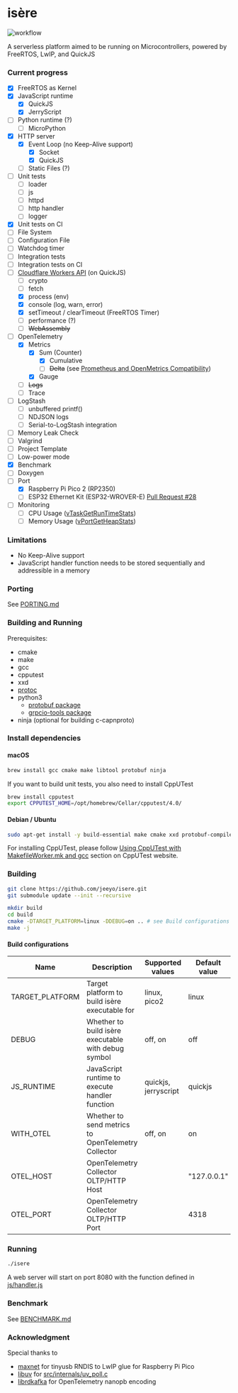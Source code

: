 # isère

![workflow](https://github.com/jeeyo/isere/actions/workflows/ci.yml/badge.svg)

A serverless platform aimed to be running on Microcontrollers, powered by FreeRTOS, LwIP, and QuickJS

### Current progress

- [x] FreeRTOS as Kernel
- [x] JavaScript runtime
  - [x] QuickJS
  - [x] JerryScript
- [ ] Python runtime (?)
  - [ ] MicroPython
- [x] HTTP server
  - [x] Event Loop (no Keep-Alive support)
    - [x] Socket
    - [x] QuickJS
  - [ ] Static Files (?)
- [ ] Unit tests
  - [ ] loader
  - [ ] js
  - [ ] httpd
  - [ ] http handler
  - [ ] logger
- [x] Unit tests on CI
- [ ] File System
- [ ] Configuration File
- [ ] Watchdog timer
- [ ] Integration tests
- [ ] Integration tests on CI
- [ ] [Cloudflare Workers API](https://developers.cloudflare.com/workers/runtime-apis/) (on QuickJS)
  - [ ] crypto
  - [ ] fetch
  - [x] process (env)
  - [x] console (log, warn, error)
  - [x] setTimeout / clearTimeout (FreeRTOS Timer)
  - [ ] performance (?)
  - [ ] ~~WebAssembly~~
- [ ] OpenTelemetry
  - [x] Metrics
    - [x] Sum (Counter)
      - [x] Cumulative
      - [ ] ~~Delta~~ (see [Prometheus and OpenMetrics Compatibility](https://opentelemetry.io/docs/specs/otel/compatibility/prometheus_and_openmetrics/#sums))
    - [x] Gauge
  - [ ] ~~Logs~~
  - [ ] Trace
- [ ] LogStash
  - [ ] unbuffered printf()
  - [ ] NDJSON logs
  - [ ] Serial-to-LogStash integration
- [ ] Memory Leak Check
- [ ] Valgrind
- [ ] Project Template
- [ ] Low-power mode
- [x] Benchmark
- [ ] Doxygen
- [ ] Port
  - [x] Raspberry Pi Pico 2 (RP2350)
  - [ ] ESP32 Ethernet Kit (ESP32-WROVER-E) [Pull Request #28](https://github.com/jeeyo/isere/pull/28)
- [ ] Monitoring
  - [ ] CPU Usage ([vTaskGetRunTimeStats](https://www.freertos.org/rtos-run-time-stats.html))
  - [ ] Memory Usage ([vPortGetHeapStats](https://www.freertos.org/a00111.html))

### Limitations

- No Keep-Alive support
- JavaScript handler function needs to be stored sequentially and addressible in a memory

### Porting

See [PORTING.md](PORTING.md)

### Building and Running

Prerequisites:
- cmake
- make
- gcc
- cpputest
- xxd
- [protoc](https://grpc.io/docs/protoc-installation/)
- python3
  - [protobuf package](https://pypi.org/project/protobuf/)
  - [grpcio-tools package](https://pypi.org/project/grpcio-tools/)
- ninja (optional for building c-capnproto)

### Install dependencies

#### macOS

```zsh
brew install gcc cmake make libtool protobuf ninja
```

If you want to build unit tests, you also need to install CppUTest

```zsh
brew install cpputest
export CPPUTEST_HOME=/opt/homebrew/Cellar/cpputest/4.0/
```

#### Debian / Ubuntu

```bash
sudo apt-get install -y build-essential make cmake xxd protobuf-compiler ninja-build
```

For installing CppUTest, please follow [Using CppUTest with MakefileWorker.mk and gcc](https://cpputest.github.io/) section on CppUTest website.

### Building

```sh
git clone https://github.com/jeeyo/isere.git
git submodule update --init --recursive

mkdir build
cd build
cmake -DTARGET_PLATFORM=linux -DDEBUG=on .. # see Build configurations for more options
make -j
```

#### Build configurations

|Name|Description|Supported values|Default value|
|-|-|-|-|
|TARGET_PLATFORM|Target platform to build isère executable for|linux, pico2|linux|
|DEBUG|Whether to build isère executable with debug symbol|off, on|off|
|JS_RUNTIME|JavaScript runtime to execute handler function|quickjs, jerryscript|quickjs|
|WITH_OTEL|Whether to send metrics to OpenTelemetry Collector|off, on|on|
|OTEL_HOST|OpenTelemetry Collector OLTP/HTTP Host||"127.0.0.1"|
|OTEL_PORT|OpenTelemetry Collector OLTP/HTTP Port||4318|

### Running

```sh
./isere
```

A web server will start on port 8080 with the function defined in [js/handler.js](js/handler.js)

### Benchmark

See [BENCHMARK.md](BENCHMARK.md)

### Acknowledgment

Special thanks to

- [maxnet](https://github.com/maxnet/pico-webserver/) for tinyusb RNDIS to LwIP glue for Raspberry Pi Pico
- [libuv](https://github.com/libuv/libuv) for [src/internals/uv_poll.c](src/internals/uv_poll.c)
- [librdkafka](https://github.com/confluentinc/librdkafka) for OpenTelemetry nanopb encoding
